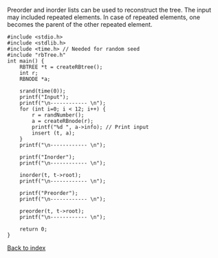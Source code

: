 Preorder and inorder lists can be used to reconstruct the tree. The input may included repeated elements. In case of repeated
elements, one becomes the parent of the other repeated element. 

```
#include <stdio.h>
#include <stdlib.h>
#include <time.h> // Needed for random seed 
#include "rbTree.h"
int main() {
    RBTREE *t = createRBtree();
    int r;
    RBNODE *a; 
    
    srand(time(0));
    printf("Input");
    printf("\n------------ \n");
    for (int i=0; i < 12; i++) {
        r = randNumber(); 
        a = createRBnode(r);
        printf("%d ", a->info); // Print input
        insert (t, a);
    }
    printf("\n------------ \n");

    printf("Inorder");
    printf("\n------------ \n");
   
    inorder(t, t->root);
    printf("\n------------ \n");

    printf("Preorder");
    printf("\n------------ \n");
   
    preorder(t, t->root);
    printf("\n------------ \n");

    return 0;
}
```

[Back to index](../../index.md)
